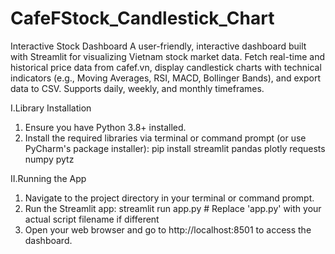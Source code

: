 # CafeFStock_Candlestick_Chart
Interactive Stock Dashboard
A user-friendly, interactive dashboard built with Streamlit for visualizing Vietnam stock market data. Fetch real-time and historical price data from cafef.vn, display candlestick charts with technical indicators (e.g., Moving Averages, RSI, MACD, Bollinger Bands), and export data to CSV. Supports daily, weekly, and monthly timeframes.

I.Library Installation
1. Ensure you have Python 3.8+ installed.
2. Install the required libraries via terminal or command prompt (or use PyCharm's package installer):
pip install streamlit pandas plotly requests numpy pytz

II.Running the App
1. Navigate to the project directory in your terminal or command prompt.
2. Run the Streamlit app:
streamlit run app.py  # Replace 'app.py' with your actual script filename if different
3. Open your web browser and go to http://localhost:8501 to access the dashboard.
